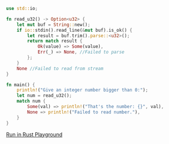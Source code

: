```rust
use std::io;

fn read_u32() -> Option<u32> {
    let mut buf = String::new();
    if io::stdin().read_line(&mut buf).is_ok() {
        let result = buf.trim().parse::<u32>();
        return match result {
            Ok(value) => Some(value),
            Err(_) => None, //Failed to parse
        };
    }
    None //Failed to read from stream
}

fn main() {
    println!("Give an integer number bigger than 0:");
    let num = read_u32();
    match num {
        Some(val) => println!("That's the number: {}", val),
        None => println!("Failed to read number."),
    }
}

```
[Run in Rust Playground](https://play.rust-lang.org/?version=stable&mode=debug&edition=2021&gist=9b0ca79511f09dd3f12a3346e1edf302&version=stable)
